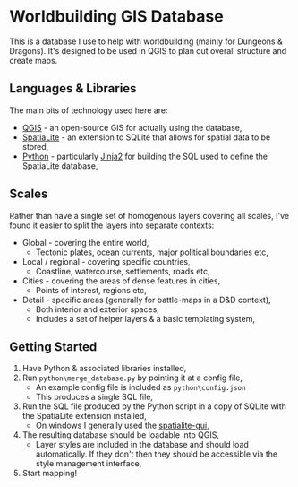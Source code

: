 # Worldbuilding GIS Database

This is a database I use to help with worldbuilding (mainly for Dungeons & Dragons). It's designed to be used in QGIS to plan out overall structure and create maps.

## Languages & Libraries

The main bits of technology used here are:

* [QGIS](https://qgis.org/en/site) - an open-source GIS for actually using the database,
* [SpatiaLite](https://www.gaia-gis.it/fossil/libspatialite/index) - an extension to SQLite that allows for spatial data to be stored,
* [Python](https://www.python.org) - particularly [Jinja2](https://jinja.palletsprojects.com) for building the SQL used to define the SpatiaLite database,

## Scales

Rather than have a single set of homogenous layers covering all scales, I've found it easier to split the layers into separate contexts:

* Global - covering the entire world,
    * Tectonic plates, ocean currents, major political boundaries etc,
* Local / regional - covering specific countries,
    * Coastline, watercourse, settlements, roads etc,
* Cities - covering the areas of dense features in cities,
    * Points of interest, regions etc,
* Detail - specific areas (generally for battle-maps in a D&D context),
    * Both interior and exterior spaces,
    * Includes a set of helper layers & a basic templating system,

## Getting Started

1. Have Python & associated libraries installed,
2. Run ```python\merge_database.py``` by pointing it at a config file,
    * An example config file is included as ```python\config.json```
    * This produces a single SQL file,
3. Run the SQL file produced by the Python script in a copy of SQLite with the SpatiaLite extension installed,
    * On windows I generally used the [spatialite-gui](https://www.gaia-gis.it/fossil/spatialite_gui/index),
4. The resulting database should be loadable into QGIS,
    * Layer styles are included in the database and should load automatically. If they don't then they should be accessible via the style management interface,
5. Start mapping!
